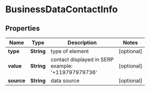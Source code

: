 # BusinessDataContactInfo


## Properties

| Name | Type | Description | Notes |
|------------ | ------------- | ------------- | -------------|
**type** | **String** | type of element |[optional]|
**value** | **String** | contact displayed in SERP <br>example:<br>'+119797979736' |[optional]|
**source** | **String** | data source |[optional]|